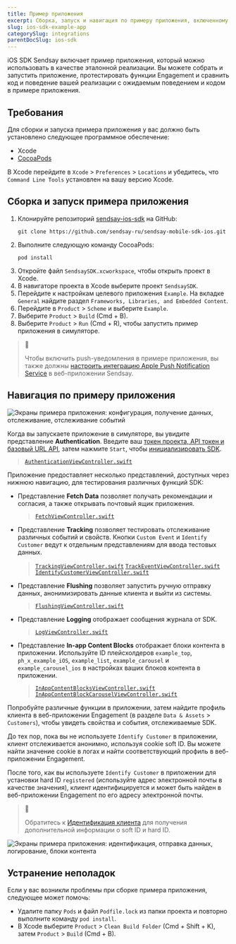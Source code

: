 ```yaml
---
title: Пример приложения
excerpt: Сборка, запуск и навигация по примеру приложения, включенному в iOS SDK
slug: ios-sdk-example-app
categorySlug: integrations
parentDocSlug: ios-sdk
---
```


iOS SDK Sendsay включает пример приложения, который можно использовать в качестве эталонной реализации. Вы можете собрать и запустить приложение, протестировать функции Engagement и сравнить код и поведение вашей реализации с ожидаемым поведением и кодом в примере приложения.

## Требования

Для сборки и запуска примера приложения у вас должно быть установлено следующее программное обеспечение:

- Xcode
- [CocoaPods](https://cocoapods.org/)

В Xcode перейдите в `Xcode` > `Preferences` > `Locations` и убедитесь, что `Command Line Tools` установлен на вашу версию Xcode.

## Сборка и запуск примера приложения

1. Клонируйте репозиторий [sendsay-ios-sdk](https://github.com/sendsay-ru/sendsay-mobile-sdk-ios) на GitHub:
   ```shell
   git clone https://github.com/sendsay-ru/sendsay-mobile-sdk-ios.git
   ```
2. Выполните следующую команду CocoaPods:
   ```shell
   pod install
   ```
3. Откройте файл `SendsaySDK.xcworkspace`, чтобы открыть проект в Xcode.
4. В навигаторе проекта в Xcode выберите проект `SendsaySDK`.
5. Перейдите к настройкам целевого приложения `Example`. На вкладке `General` найдите раздел `Frameworks, Libraries, and Embedded Content`.
6. Перейдите в `Product` > `Scheme` и выберите `Example`.
7. Выберите `Product` > `Build` (Cmd + B).
8. Выберите `Product` > `Run` (Cmd + R), чтобы запустить пример приложения в симуляторе.

> 📘
>
> Чтобы включить push-уведомления в примере приложения, вы также должны [настроить интеграцию Apple Push Notification Service](https://documentation.bloomreach.com/engagement/docs/ios-sdk-configure-apns) в веб-приложении Sendsay.

## Навигация по примеру приложения

![Экраны примера приложения: конфигурация, получение данных, отслеживание, отслеживание событий](https://raw.githubusercontent.com/sendsay/sendsay-ios-sdk/main/Documentation/images/sample-app-1.png)

Когда вы запускаете приложение в симуляторе, вы увидите представление **Authentication**. Введите ваш [токен проекта, API токен и базовый URL API](https://documentation.bloomreach.com/engagement/docs/mobile-sdks-api-access-management), затем нажмите `Start`, чтобы [инициализировать SDK](https://documentation.bloomreach.com/engagement/docs/ios-sdk-setup#initialize-the-sdk).
> [`AuthenticationViewController.swift`](https://github.com/sendsay-ru/sendsay-mobile-sdk-ios/blob/main/SendsaySDK/Example/Views/AuthenticationViewController.swift)

Приложение предоставляет несколько представлений, доступных через нижнюю навигацию, для тестирования различных функций SDK:

- Представление **Fetch Data** позволяет получать рекомендации и согласия, а также открывать почтовый ящик приложения.
  > [`FetchViewController.swift`](https://github.com/sendsay-ru/sendsay-mobile-sdk-ios/blob/main/SendsaySDK/Example/Views/Fetching/FetchViewController.swift)

- Представление **Tracking** позволяет тестировать отслеживание различных событий и свойств. Кнопки `Custom Event` и `Identify Customer` ведут к отдельным представлениям для ввода тестовых данных.
  > [`TrackingViewController.swift`](https://github.com/sendsay-ru/sendsay-mobile-sdk-ios/blob/main/SendsaySDK/Example/Views/Tracking/TrackingViewController.swift)
  > [`TrackEventViewController.swift`](https://github.com/sendsay-ru/sendsay-mobile-sdk-ios/blob/main/SendsaySDK/Example/Views/Tracking/TrackEventViewController.swift)
  > [`IdentifyCustomerViewController.swift`](https://github.com/sendsay-ru/sendsay-mobile-sdk-ios/blob/main/SendsaySDK/Example/Views/Tracking/IdentifyCustomerViewController.swift)

- Представление **Flushing** позволяет запустить ручную отправку данных, анонимизировать данные клиента и выйти из системы.
  > [`FlushingViewController.swift`](https://github.com/sendsay-ru/sendsay-mobile-sdk-ios/blob/main/SendsaySDK/Example/Views/Flushing/FlushingViewController.swift)

- Представление **Logging** отображает сообщения журнала от SDK.
  > [`LogViewController.swift`](https://github.com/sendsay-ru/sendsay-mobile-sdk-ios/blob/main/SendsaySDK/Example/Views/Logging/LogViewController.swift)

- Представление **In-app Content Blocks** отображает блоки контента в приложении. Используйте ID плейсхолдеров `example_top`, `ph_x_example_iOS`, `example_list`, `example_carousel` и `example_carousel_ios` в настройках ваших блоков контента в приложении.
  > [`InAppContentBlocksViewController.swift`](https://github.com/sendsay-ru/sendsay-mobile-sdk-ios/blob/main/SendsaySDK/Example/Views/InAppContentBlocks/InAppContentBlocksViewController.swift)
  > [`InAppContentBlockCarouselViewController.swift`](https://github.com/sendsay-ru/sendsay-mobile-sdk-ios/blob/main/SendsaySDK/Example/Views/InAppContentBlocks/InAppContentBlockCarouselViewController.swift)

Попробуйте различные функции в приложении, затем найдите профиль клиента в веб-приложении Engagement (в разделе `Data & Assets` > `Customers`), чтобы увидеть свойства и события, отслеживаемые SDK.

До тех пор, пока вы не используете `Identify Customer` в приложении, клиент отслеживается анонимно, используя cookie soft ID. Вы можете найти значение cookie в логах и найти соответствующий профиль в веб-приложении Engagement.

После того, как вы используете `Identify Customer` в приложении для установки hard ID `registered` (используйте адрес электронной почты в качестве значения), клиент идентифицируется и может быть найден в веб-приложении Engagement по его адресу электронной почты.

> 📘
>
> Обратитесь к [Идентификация клиента](https://documentation.bloomreach.com/engagement/docs/customer-identification) для получения дополнительной информации о soft ID и hard ID.

![Экраны примера приложения: идентификация, отправка данных, логирование, блоки контента](https://raw.githubusercontent.com/sendsay/sendsay-ios-sdk/main/Documentation/images/sample-app-2.png)

## Устранение неполадок

Если у вас возникли проблемы при сборке примера приложения, следующее может помочь:

- Удалите папку `Pods` и файл `Podfile.lock` из папки проекта и повторно выполните команду `pod install`.
- В Xcode выберите `Product` > `Clean Build Folder` (Cmd + Shift + K), затем `Product` > `Build` (Cmd + B).